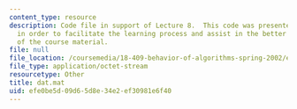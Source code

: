 ```yaml
---
content_type: resource
description: Code file in support of Lecture 8.  This code was presented by the professor
  in order to facilitate the learning process and assist in the better understanding
  of the course material.
file: null
file_location: /coursemedia/18-409-behavior-of-algorithms-spring-2002/efe0be5d09d65d8e34e2ef30981e6f40_dat.mat
file_type: application/octet-stream
resourcetype: Other
title: dat.mat
uid: efe0be5d-09d6-5d8e-34e2-ef30981e6f40
---
```

